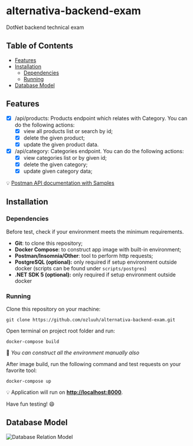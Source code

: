 # alternativa-backend-exam

DotNet backend technical exam

## Table of Contents

- [Features](#features)
- [Installation](#installation)
  - [Dependencies](#dependencies)
  - [Running](#running)
- [Database Model](#database-model)

## Features

- [x] /api/products: Products endpoint which relates with Category. You can do the following actions:
  - [x] view all products list or search by id;
  - [x] delete the given product;
  - [x] update the given product data.
- [x] /api/category: Categories endpoint. You can do the following actions:
  - [x] view categories list or by given id;
  - [x] delete the given category;
  - [x] update given category data;

:bulb: [Postman API documentation with Samples](https://www.getpostman.com/collections/045a679bace2ecf211df)

## Installation

### Dependencies

Before test, check if your environment meets the minimum requirements.

- **Git**: to clone this repository;
- **Docker Compose**: to construct app image with built-in environment;
- **Postman/Insomnia/Other**: tool to perform http requests;
- **PostgreSQL (optional):** only required if setup environment outside docker (scripts can be found under `scripts/postgres`)
- **.NET SDK 5 (optional):** only required if setup environment outside docker

### Running

Clone this repository on your machine:

```git clone https://github.com/ozluuh/alternativa-backend-exam.git```

Open terminal on project root folder and run:

```docker-compose build```

:speech_balloon: *You can construct all the environment manually also*

After image build, run the following command and test requests on your favorite tool:

```docker-compose up```

:bulb: Application will run on **<http://localhost:8000>**.

Have fun testing! :smile:

## Database Model

![Database Relation Model](./images/db-er.png)
